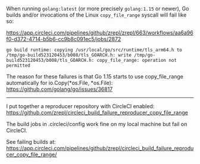 When running `golang:latest` (or more precisely `golang:1.15` or newer), Go builds and/or invocations of the Linux `copy_file_range` syscall will fail like so:

https://app.circleci.com/pipelines/github/zrepl/zrepl/663/workflows/aa6a96f0-d372-4714-b5b6-cc9b8c091ec5/jobs/2872
```
go build runtime: copying /usr/local/go/src/runtime/tls_arm64.h to /tmp/go-build523120453/b008/tls_GOARCH.h: write /tmp/go-build523120453/b008/tls_GOARCH.h: copy_file_range: operation not permitted
```

The reason for these failures is that Go 1.15 starts to use copy_file_range automatically for io.Copy(*os.File, *os.File): https://github.com/golang/go/issues/36817

---

I put together a reproducer repository with CircleCI enabled: https://github.com/zrepl/circleci_build_failure_reproducer_copy_file_range

The build jobs in .circleci/config work fine on my local machine but fail on CircleCI.

See failing builds at: https://app.circleci.com/pipelines/github/zrepl/circleci_build_failure_reproducer_copy_file_range/
